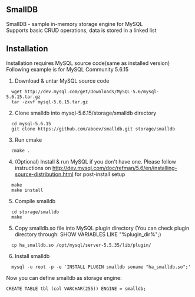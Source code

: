 ## SmallDB

SmallDB - sample in-memory storage engine for MySQL  
Supports basic CRUD operations, data is stored in a linked list

## Installation

Installation requires MySQL source code(same as installed version)  
Following example is for MySQL Community 5.6.15  

1. Download & untar MySQL source code  

```
  wget http://dev.mysql.com/get/Downloads/MySQL-5.6/mysql-5.6.15.tar.gz
  tar -zxvf mysql-5.6.15.tar.gz
```
2. Clone smalldb into mysql-5.6.15/storage/smalldb directory

```
  cd mysql-5.6.15
  git clone https://github.com/aboev/smalldb.git storage/smalldb
```
3. Run cmake

```
  cmake .
```
4. (Optional) Install & run MySQL if you don't have one. Please follow instructions on http://dev.mysql.com/doc/refman/5.6/en/installing-source-distribution.html for post-install setup  

```
  make  
  make install
```
5. Compile smalldb 

```
  cd storage/smalldb  
  make
```
5. Copy smalldb.so file into MySQL plugin directory (You can check plugin directory through: SHOW VARIABLES LIKE "%plugin_dir%";)  

```
  cp ha_smalldb.so /opt/mysql/server-5.5.35/lib/plugin/
```
6. Install smalldb

```
  mysql -u root -p -e 'INSTALL PLUGIN smalldb soname "ha_smalldb.so";'
```

Now you can define smalldb as storage engine:  
```
CREATE TABLE tbl (col VARCHAR(255)) ENGINE = smalldb;
```
